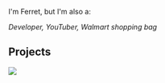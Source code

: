 I'm Ferret, but I'm also a:

*Developer, YouTuber, Walmart shopping bag*
## Projects
<img src="https://ferretostudios.github.io/FileBackupTool-icon.png">
